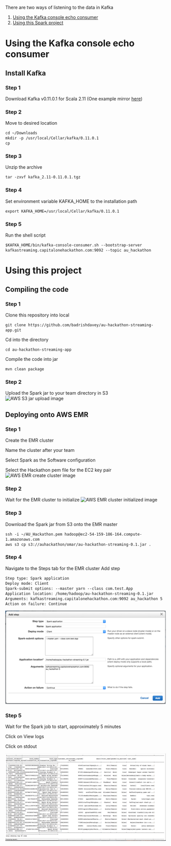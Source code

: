There are two ways of listening to the data in Kafka 
1) [Using the Kafka console echo consumer](https://github.com/badrishdavey/au-hackathon-streaming-app#using-the-kafka-console-echo-consumer)
2) [Using this Spark project](https://github.com/badrishdavey/au-hackathon-streaming-app#compiling-the-code)

# Using the Kafka console echo consumer

## Install Kafka

### Step 1

Download Kafka v0.11.0.1 for Scala 2.11
(One example mirror [here](http://apache.claz.org/kafka/0.11.0.1/kafka_2.11-0.11.0.1.tgz))

### Step 2

Move to desired location
```
cd ~/Downloads
mkdir -p /usr/local/Cellar/kafka/0.11.0.1
cp 
```

### Step 3

Unzip the archive
```
tar -zxvf kafka_2.11-0.11.0.1.tgz
```

### Step 4

Set environment variable KAFKA_HOME to the installation path
```
export KAFKA_HOME=/usr/local/Cellar/kafka/0.11.0.1
```

### Step 5

Run the shell script
```
$KAFKA_HOME/bin/kafka-console-consumer.sh --bootstrap-server kafkastreaming.capitalonehackathon.com:9092 --topic au_hackathon
```

# Using this project

## Compiling the code

### Step 1

Clone this repository into local
```
git clone https://github.com/badrishdavey/au-hackathon-streaming-app.git
```

Cd into the directory
```
cd au-hackathon-streaming-app
```

Compile the code into jar
```
mvn clean package
```

### Step 2

Upload the Spark jar to your team directory in S3
![AWS S3 jar upload image](https://github.com/badrishdavey/au-hackathon-streaming-app/raw/master/AWS_S3_Upload.png "AWS S3 jar upload")

## Deploying onto AWS EMR

### Step 1

Create the EMR cluster

Name the cluster after your team

Select Spark as the Software configuration

Select the Hackathon pem file for the EC2 key pair
![AWS EMR create cluster image](https://github.com/badrishdavey/au-hackathon-streaming-app/raw/master/AWS_EMR_Create_Cluster.png "AWS EMR Create Cluster")

### Step 2

Wait for the EMR cluster to initialize
![AWS EMR cluster initialized image](https://github.com/badrishdavey/au-hackathon-streaming-app/raw/master/AWS_EMR_Cluster_Initialized.png "AWS EMR Cluster Initialized")

### Step 3

Download the Spark jar from S3 onto the EMR master
```
ssh -i ~/AU_Hackathon.pem hadoop@ec2-54-159-186-164.compute-1.amazonaws.com
aws s3 cp s3://auhackathon/omar/au-hackathon-streaming-0.1.jar .
```

### Step 4

Navigate to the Steps tab for the EMR cluster
Add step
```
Step type: Spark application
Deploy mode: Client
Spark-submit options: --master yarn --class com.test.App
Application location: /home/hadoop/au-hackathon-streaming-0.1.jar
Arguments: kafkastreaming.capitalonehackathon.com:9092 au_hackathon 5
Action on failure: Continue
```
![AWS EMR Add Step image](https://github.com/badrishdavey/au-hackathon-streaming-app/raw/master/AWS_EMR_Add_Step.png "AWS EMR Add Step")

### Step 5

Wait for the Spark job to start, approximately 5 minutes

Click on View logs

Click on stdout

![AWS EMR Success image](https://github.com/badrishdavey/au-hackathon-streaming-app/raw/master/AWS_EMR_Success.png "AWS EMR Success")